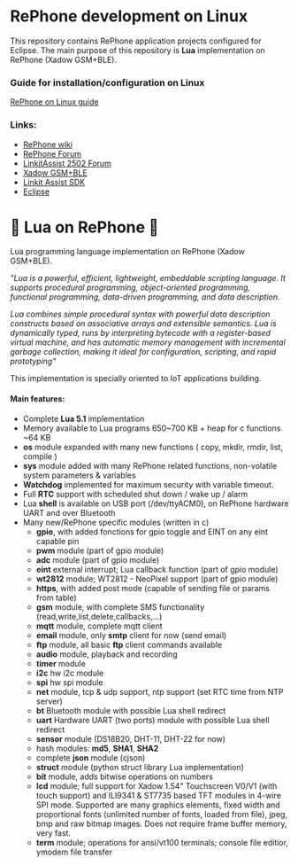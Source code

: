 # RePhone development on Linux

This repository contains RePhone application projects configured for Eclipse.
The main purpose of this repository is <b>Lua</b> implementation on RePhone (Xadow GSM+BLE).

### Guide for installation/configuration on Linux
[RePhone on Linux guide](https://github.com/loboris/RePhone_on_Linux/raw/master/Documents/RePhone%20on%20Linux.pdf)<br/>

### Links:
* [RePhone wiki](http://www.seeedstudio.com/wiki/Rephone)
* [RePhone Forum](http://www.seeedstudio.com/forum/viewforum.php?f=71)
* [LinkitAssist 2502 Forum](http://labs.mediatek.com/forums/forums/show/58.page)
* [Xadow GSM+BLE](http://www.seeedstudio.com/wiki/Xadow_GSM%2BBLE)
* [Linkit Assist SDK](http://download.labs.mediatek.com/MediaTek_LinkIt_Assist_2502_SDK_2_0_46.zip)
* [Eclipse](https://www.eclipse.org/downloads/)

# &#x1F539; Lua on RePhone &#x1F539;

Lua programming language implementation on RePhone (Xadow GSM+BLE).

<i>"Lua is a powerful, efficient, lightweight, embeddable scripting language. It supports procedural programming, object-oriented programming, functional programming, data-driven programming, and data description.

Lua combines simple procedural syntax with powerful data description constructs based on associative arrays and extensible semantics.
Lua is dynamically typed, runs by interpreting bytecode with a register-based virtual machine, and has automatic memory management with incremental garbage collection, making it ideal for configuration, scripting, and rapid prototyping"</i>

This implementation is specially oriented to IoT applications building.


#### Main features:

* Complete <b>Lua 5.1</b> implementation
* Memory available to Lua programs 650~700 KB + heap for c functions ~64 KB
* <b>os</b> module expanded with many new functions ( copy, mkdir, rmdir, list, compile )
* <b>sys</b> module added with many RePhone related functions, non-volatile system parameters & variables
* <b>Watchdog</b> implemented for maximum security with variable timeout.
* Full <b>RTC</b> support with scheduled shut down / wake up / alarm
* Lua <B>shell</b> is available on USB port (/dev/ttyACM0), on RePhone hardware UART and over Bluetooth
* Many new/RePhone specific modules (written in c)
  * <b>gpio</b>, with added fonctions for gpio toggle and EINT on any eint capable pin
  * <b>pwm</b> module (part of gpio module)
  * <b>adc</b> module (part of gpio module)
  * <b>eint</b> external interrupt; Lua callback function (part of gpio module)
  * <b>wt2812</b> module; WT2812 - NeoPixel support (part of gpio module)
  * <b>https</b>, with added post mode (capable of sending file or params from table)
  * <b>gsm</b> module, with complete SMS functionality (read,write,list,delete,callbacks,...)
  * <b>mqtt</b> module, complete mqtt client
  * <b>email</b> module, only <b>smtp</b> client for now (send email)
  * <b>ftp</b> module, all basic <b>ftp</b> client commands available
  * <b>audio</b> module, playback and recording
  * <b>timer</b> module
  * <b>i2c</b> hw i2c module
  * <b>spi</b> hw spi module
  * <b>net</b> module, tcp & udp support, ntp support (set RTC time from NTP server)
  * <b>bt</b> Bluetooth module with possible Lua shell redirect 
  * <b>uart</b> Hardware UART (two ports) module with possible Lua shell redirect 
  * <b>sensor</b> module (DS18B20, DHT-11, DHT-22 for now)
  * hash modules: <b>md5</b>, <b>SHA1</b>, <b>SHA2</b>
  * complete <b>json</b> module (cjson)
  * <b>struct</b> module (python struct library Lua implementation)
  * <b>bit</b> module, adds bitwise operations on numbers
  * <b>lcd</b> module; full support for Xadow 1.54" Touchscreen V0/V1 (with touch support) and ILI9341 & ST7735 based TFT modules in 4-wire SPI mode. Supported  are many graphics elements, fixed width and proportional fonts (unlimited number of fonts, loaded from file), jpeg, bmp and raw bitmap images. Does not require frame buffer memory, very fast.
  * <b>term</b> module; operations for ansi/vt100 terminals; console file editior, ymodem file transfer
